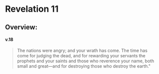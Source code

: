 # Revelation 11

## Overview:


#### v.18
>The nations were angry; and your wrath has come. The time has come for judging the dead, and for rewarding your servants the prophets and your saints and those who reverence your name, both small and great—and for destroying those who destroy the earth."




